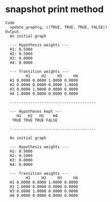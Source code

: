 # snapshot print method

    Code
      update_graph(g, c(TRUE, TRUE, TRUE, FALSE))
    Output
      An initial graph
      
      --- Hypothesis weights ---
      H1: 0.5000
      H2: 0.5000
      H3: 0.0000
      H4: 0.0000
      
      --- Transition weights ---
             H1     H2     H3     H4
      H1 0.0000 0.0000 1.0000 0.0000
      H2 0.0000 0.0000 0.0000 1.0000
      H3 0.0000 1.0000 0.0000 0.0000
      H4 1.0000 0.0000 0.0000 0.0000
      
      --------------------------------------
      
      --- Hypotheses kept ---
         H1   H2   H3    H4
       TRUE TRUE TRUE FALSE
      
      --------------------------------------
      
      An initial graph
      
      --- Hypothesis weights ---
      H1: 0.5000
      H2: 0.5000
      H3: 0.0000
      H4: 0.0000
      
      --- Transition weights ---
             H1     H2     H3     H4
      H1 0.0000 0.0000 1.0000 0.0000
      H2 1.0000 0.0000 0.0000 0.0000
      H3 0.0000 1.0000 0.0000 0.0000
      H4 0.0000 0.0000 0.0000 0.0000

